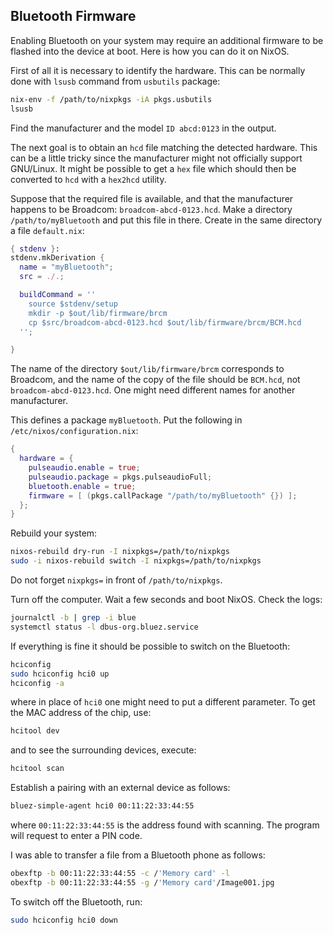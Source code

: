 ## Bluetooth Firmware

Enabling Bluetooth on your system may require an additional firmware to be flashed into the device at boot. Here is how you can do it on NixOS.

First of all it is necessary to identify the hardware. This can be normally done with `lsusb` command from `usbutils` package:
```bash
nix-env -f /path/to/nixpkgs -iA pkgs.usbutils
lsusb
```
Find the manufacturer and the model `ID abcd:0123` in the output.

The next goal is to obtain an `hcd` file matching the detected hardware. This can be a little tricky since the manufacturer might not officially support GNU/Linux. It might be possible to get a `hex` file which should then be converted to `hcd` with a `hex2hcd` utility.

Suppose that the required file is available, and that the manufacturer happens to be Broadcom: `broadcom-abcd-0123.hcd`. Make a directory `/path/to/myBluetooth` and put this file in there. Create in the same directory a file `default.nix`:
```nix
{ stdenv }:
stdenv.mkDerivation {
  name = "myBluetooth";
  src = ./.;

  buildCommand = ''
    source $stdenv/setup
    mkdir -p $out/lib/firmware/brcm
    cp $src/broadcom-abcd-0123.hcd $out/lib/firmware/brcm/BCM.hcd
  '';

}
```
The name of the directory `$out/lib/firmware/brcm` corresponds to Broadcom, and the name of the copy of the file should be `BCM.hcd`, not `broadcom-abcd-0123.hcd`. One might need different names for another manufacturer.

This defines a package `myBluetooth`. Put the following in `/etc/nixos/configuration.nix`:
```nix
{
  hardware = {
    pulseaudio.enable = true;
    pulseaudio.package = pkgs.pulseaudioFull;
    bluetooth.enable = true;
    firmware = [ (pkgs.callPackage "/path/to/myBluetooth" {}) ];
  };
}
```
Rebuild your system:
```bash
nixos-rebuild dry-run -I nixpkgs=/path/to/nixpkgs
sudo -i nixos-rebuild switch -I nixpkgs=/path/to/nixpkgs
```
Do not forget `nixpkgs=` in front of `/path/to/nixpkgs`.

Turn off the computer. Wait a few seconds and boot NixOS. Check the logs:
```bash
journalctl -b | grep -i blue
systemctl status -l dbus-org.bluez.service
```
If everything is fine it should be possible to switch on the  Bluetooth:
```bash
hciconfig
sudo hciconfig hci0 up
hciconfig -a
```
where in place of `hci0` one might need to put a different parameter. To get the MAC address of the chip, use:
```bash
hcitool dev
```
and to see the surrounding devices, execute:
```bash
hcitool scan
```
Establish a pairing with an external device as follows:
```bash
bluez-simple-agent hci0 00:11:22:33:44:55
```
where `00:11:22:33:44:55` is the address found with scanning. The program will request to enter a PIN code.

I was able to transfer a file from a Bluetooth phone as follows:
```bash
obexftp -b 00:11:22:33:44:55 -c /'Memory card' -l
obexftp -b 00:11:22:33:44:55 -g /'Memory card'/Image001.jpg
```
To switch off the Bluetooth, run:
```bash
sudo hciconfig hci0 down
```
